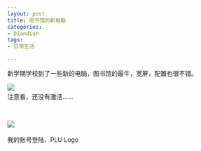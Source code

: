 ```yaml
---
layout: post
title: 图书馆的新电脑
categories:
- Diandian
tags:
- 日常生活

---
```

<p>新学期学校到了一些新的电脑，图书馆的最牛，宽屏，配置也很不错。</p>
<p><img src="http://m1.img.srcdd.com/farm5/d/2012/0627/10/C9CD8C14639295968A838B21D1FA114E_B500_900_500_312.PNG" />‍<br />注意看，还没有激活……</p>
<p>&nbsp;</p>
<p><img src="http://m1.img.srcdd.com/farm4/d/2012/0627/10/27ADBBA6F4BEF3BD4D3E2A984CCBEA08_B500_900_427_478.PNG" />‍</p>
<p>我的账号登陆、PLU Logo<br /></p>
<p></p>